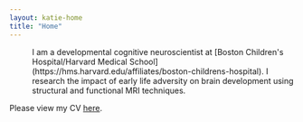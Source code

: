 ```yaml
---
layout: katie-home
title: "Home"
---
```


<!--<span style="font-weight: bold; font-size:1em;">Other Collaborators</span>  -->

<p style="margin-left: 40px">I am a developmental cognitive neuroscientist at [Boston Children's Hospital/Harvard Medical School](https://hms.harvard.edu/affiliates/boston-childrens-hospital). I research the impact of early life adversity on brain development using structural and functional MRI techniques.</p>  


Please view my CV [here](pdfs/TKT_cv_2019f-elec.pdf).
<!--stackedit_data:
eyJoaXN0b3J5IjpbLTYxOTc0MjMyOCwxODcwOTgyMzI2LDc4Nz
Q2NjY0N119
-->

